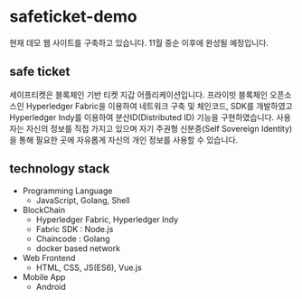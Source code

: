 # safeticket-demo

현재 데모 웹 사이트를 구축하고 있습니다. 11월 중순 이후에 완성될 예정입니다.

## safe ticket

세이프티켓은 블록체인 기반 티켓 지갑 어플리케이션입니다. 프라이빗 블록체인 오픈소스인 Hyperledger Fabric을 이용하여 네트워크 구축 및 체인코드, SDK를 개발하였고 Hyperledger Indy를 이용하여 분산ID(Distributed ID) 기능을 구현하였습니다. 사용자는 자신의 정보를 직접 가지고 있으며 자기 주권형 신분증(Self Sovereign Identity)을 통해 필요한 곳에 자유롭게 자신의 개인 정보를 사용할 수 있습니다.

## technology stack

- Programming Language
  - JavaScript, Golang, Shell
- BlockChain
  - Hyperledger Fabric, Hyperledger Indy
  - Fabric SDK : Node.js
  - Chaincode : Golang
  - docker based network
- Web Frontend
  - HTML, CSS, JS(ES6), Vue.js
- Mobile App
  - Android
